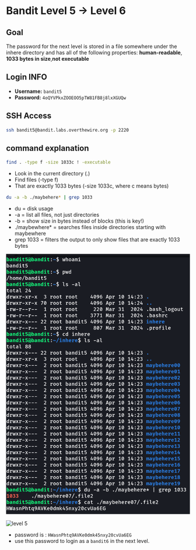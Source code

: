 # Bandit Level 5 → Level 6


## Goal
The password for the next level is stored in a file somewhere under the inhere directory and has all of the following properties: **human-readable**, **1033 bytes in size**,**not executable**


## Login INFO
- **Username:** `bandit5`
- **Password:** `4oQYVPkxZOOEOO5pTW81FB8j8lxXGUQw`


## SSH Access

```bash
ssh bandit5@bandit.labs.overthewire.org -p 2220
```


## command explanation
```bash
find . -type f -size 1033c ! -executable
```
- Look in the current directory (.)
- Find files (-type f)
- That are exactly 1033 bytes (-size 1033c, where c means bytes)

```bash
du -a -b ./maybehere* | grep 1033
```
- du = disk usage
- -a = list all files, not just directories
- -b = show size in bytes instead of blocks (this is key!)
- ./maybewhere* = searches files inside directories starting with maybewhere
- grep 1033 = filters the output to only show files that are exactly 1033 bytes

![level 5](/image/level5.png)

![level 5](/image/level55.png)

- password is : `HWasnPhtq9AVKe0dmk45nxy20cvUa6EG`
- use this password to login as a `bandit6` in the next level.